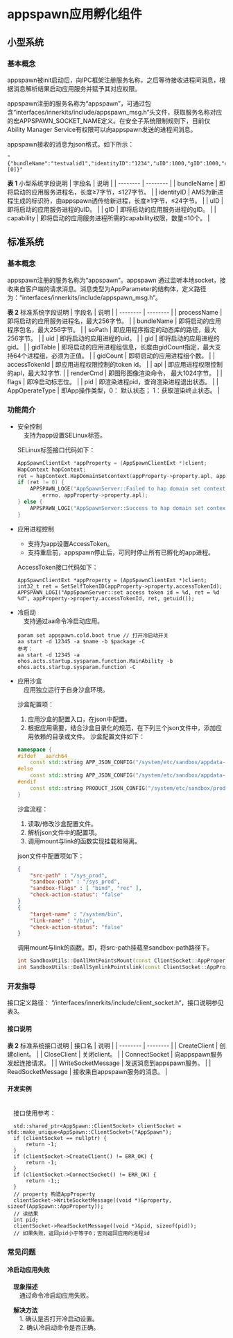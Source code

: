 # appspawn应用孵化组件<a name="ZH-CN_TOPIC_0000001063680582"></a>

## 小型系统

### 基本概念

appspawn被init启动后，向IPC框架注册服务名称，之后等待接收进程间消息，根据消息解析结果启动应用服务并赋予其对应权限。

appspawn注册的服务名称为“appspawn”，可通过包含“interfaces/innerkits/include/appspawn_msg.h“头文件，获取服务名称对应的宏APPSPAWN_SOCKET_NAME定义。在安全子系统限制规则下，目前仅Ability Manager Service有权限可以向appspawn发送的进程间消息。

appspawn接收的消息为json格式，如下所示：
  ```
  "{"bundleName":"testvalid1","identityID":"1234","uID":1000,"gID":1000,"capability":[0]}"
  ```

  **表 1** 小型系统字段说明
  | 字段名 | 说明 |
  | -------- | -------- |
  | bundleName | 即将启动的应用服务进程名，长度≥7字节，≤127字节。 |
  | identityID | AMS为新进程生成的标识符，由appspawn透传给新进程，长度≥1字节，≤24字节。 |
  | uID | 即将启动的应用服务进程的uID。 |
  | gID | 即将启动的应用服务进程的gID。 |
  | capability | 即将启动的应用服务进程所需的capability权限，数量≤10个。 |

## 标准系统

### 基本概念<a name="section56901555912"></a>

appspawn注册的服务名称为“appspawn”。appspawn 通过监听本地socket，接收来自客户端的请求消息。消息类型为AppParameter的结构体，定义路径为：“interfaces/innerkits/include/appspawn_msg.h“。


  **表 2**  标准系统字段说明
  | 字段名 | 说明 |
  | -------- | -------- |
  | processName | 即将启动的应用服务进程名，最大256字节。 |
  | bundleName | 即将启动的应用程序包名，最大256字节。 |
  | soPath | 即应用程序指定的动态库的路径，最大256字节。 |
  | uid | 即将启动的应用进程的uid。 |
  | gid | 即将启动的应用进程的gid。 |
  | gidTable | 即将启动的应用进程组信息，长度由gidCount指定，最大支持64个进程组，必须为正值。 |
  | gidCount | 即将启动的应用进程组个数。 |
  | accessTokenId | 即应用进程权限控制的token id。 |
  | apl | 即应用进程权限控制的apl，最大32字节. |
  | renderCmd | 即图形图像渲染命令， 最大1024字节。 |
  | flags | 即冷启动标志位。 |
  | pid | 即渲染进程pid，查询渲染进程退出状态。 |
  | AppOperateType | 即App操作类型，0： 默认状态； 1：获取渲染终止状态。 |

### 功能简介<a name="section56901555911"></a>

- 安全控制
  <br>&emsp;支持为app设置SELinux标签。

  SELinux标签接口代码如下：
    ```c++
    AppSpawnClientExt *appProperty = (AppSpawnClientExt *)client;
    HapContext hapContext;
    ret = hapContext.HapDomainSetcontext(appProperty->property.apl, appProperty->property.processName);
    if (ret != 0) {
        APPSPAWN_LOGE("AppSpawnServer::Failed to hap domain set context, errno = %d %s",
            errno, appProperty->property.apl);
    } else {
        APPSPAWN_LOGI("AppSpawnServer::Success to hap domain set context, ret = %d", ret);
    }
    ```
- 应用进程控制

  - 支持为app设置AccessToken。
  - 支持重启前，appspawn停止后，可同时停止所有已孵化的app进程。

  AccessToken接口代码如下：
    ```
    AppSpawnClientExt *appProperty = (AppSpawnClientExt *)client;
    int32_t ret = SetSelfTokenID(appProperty->property.accessTokenId);
    APPSPAWN_LOGI("AppSpawnServer::set access token id = %d, ret = %d %d", appProperty->property.accessTokenId, ret, getuid());
    ```

- 冷启动
  <br>&emsp;支持通过aa命令冷启动应用。

    ```
    param set appspawn.cold.boot true // 打开冷启动开关
    aa start -d 12345 -a $name -b $package -C
    参考：
    aa start -d 12345 -a ohos.acts.startup.sysparam.function.MainAbility -b ohos.acts.startup.sysparam.function -C
    ```

- 应用沙盒
  <br>&emsp;应用独立运行于自身沙盒环境。

  沙盒配置项：
    1. 应用沙盒的配置入口，在json中配置。
    2. 根据应用需要，结合沙盒目录化的规范，在下列三个json文件中，添加应用依赖的目录或文件。
    沙盒配置文件如下：
    ```c++
    namespace {
    #ifdef __aarch64__
        const std::string APP_JSON_CONFIG("/system/etc/sandbox/appdata-sandbox64.json");
    #else
        const std::string APP_JSON_CONFIG("/system/etc/sandbox/appdata-sandbox.json");
    #endif
        const std::string PRODUCT_JSON_CONFIG("/system/etc/sandbox/product-sandbox.json");
    }
    ```
  沙盒流程：
    1. 读取/修改沙盒配置文件。
    2. 解析json文件中的配置项。
    3. 调用mount与link的函数实现挂载和隔离。

  json文件中配置项如下：
    ```json
    {
        "src-path" : "/sys_prod",
        "sandbox-path" : "/sys_prod",
        "sandbox-flags" : [ "bind", "rec" ],
        "check-action-status": "false"
    }
    {
        "target-name" : "/system/bin",
        "link-name" : "/bin",
        "check-action-status": "false"
    }
    ```

  调用mount与link的函数。即，将src-path挂载至sandbox-path路径下。
    ```c++
    int SandboxUtils::DoAllMntPointsMount(const ClientSocket::AppProperty *appProperty, nlohmann::json &appConfig);
    int SandboxUtils::DoAllSymlinkPointslink(const ClientSocket::AppProperty *appProperty, nlohmann::json &appConfig);
    ```
### 开发指导<a name="section56901555913"></a>

  接口定义路径： “/interfaces/innerkits/include/client_socket.h“，接口说明参见表3。

#### 接口说明<a name="section56901555914"></a>

  **表 2**  标准系统接口说明
  | 接口名 | 说明 |
  | -------- | -------- |
  | CreateClient | 创建client。 |
  | CloseClient | 关闭client。 |
  | ConnectSocket | 向appspawn服务发起连接请求。 |
  | WriteSocketMessage | 发送消息到appspawn服务。 |
  | ReadSocketMessage | 接收来自appspawn服务的消息。 |


#### 开发实例<a name="section56901555915"></a>

<br>&emsp;接口使用参考：
  ```
    std::shared_ptr<AppSpawn::ClientSocket> clientSocket = std::make_unique<AppSpawn::ClientSocket>("AppSpawn");
    if (clientSocket == nullptr) {
        return -1;
    }
    if (clientSocket->CreateClient() != ERR_OK) {
        return -1;
    }
    if (clientSocket->ConnectSocket() != ERR_OK) {
        return -1;;
    }
    // property 构造AppProperty
    clientSocket->WriteSocketMessage((void *)&property, sizeof(AppSpawn::AppProperty));
    // 读结果
    int pid;
    clientSocket->ReadSocketMessage((void *)&pid, sizeof(pid));
    // 如果失败，返回pid小于等于0；否则返回应用的进程id
  ```

### 常见问题<a name="section56901555916"></a>

#### 冷启动应用失败<a name="section56901555917"></a>

   &emsp;**现象描述**
   <br>&emsp;&emsp;通过命令冷启动应用失败。

   &emsp;**解决方法**
    <br>&emsp;&emsp;1. 确认是否打开冷启动设置。
    <br>&emsp;&emsp;2. 确认冷启动命令是否正确。